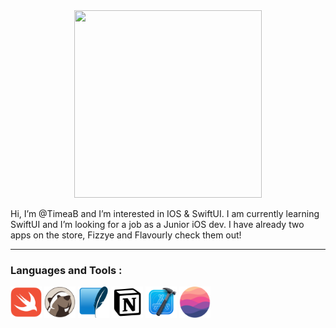 <div id="header" align="center">
  <img src="https://media2.giphy.com/media/v1.Y2lkPTc5MGI3NjExenQzMTduY3VnOG1weGZ1a3VsZ295a2dlNWJkMXppc21yYzZmbjg0NyZlcD12MV9pbnRlcm5hbF9naWZfYnlfaWQmY3Q9Zw/78XCFBGOlS6keY1Bil/giphy.gif" width="300" height="300"/>
  
</div>

Hi, I’m @TimeaB and I’m interested in IOS & SwiftUI. I am currently learning SwiftUI and I’m looking for a job as a Junior iOS dev.
I have already two apps on the store, Fizzye and Flavourly check them out!

---
### Languages and Tools :
<div>
  <img src="https://github.com/devicons/devicon/blob/master/icons/swift/swift-original.svg" title="SwiftUI" alt="Swift" width="50" height="50"/>
  <img src="https://github.com/devicons/devicon/blob/master/icons/dbeaver/dbeaver-original.svg" title="DBeaver" alt="DBeaver" width="50" height="50"/>
  <img src="https://github.com/devicons/devicon/blob/master/icons/sqlite/sqlite-original.svg" title="SQLite" alt="SQLite" width="50" height="50"/>
  <img src="https://github.com/devicons/devicon/blob/master/icons/notion/notion-original.svg" title="Notion" alt="Notion" width="50" height="50"/>
  <img src="https://github.com/devicons/devicon/blob/master/icons/xcode/xcode-original.svg" title="XCode" alt="XCode" width="50" height="50"/>
  <img src="https://github.com/devicons/devicon/blob/master/icons/realm/realm-original.svg" title="Realm" alt="Realm" width="50" height="50"/>
</div>



<!---
philitingar/philitingar is a ✨ special ✨ repository because its `README.md` (this file) appears on your GitHub profile.
You can click the Preview link to take a look at your changes.
--->
